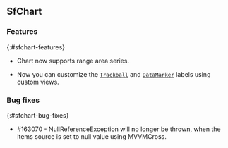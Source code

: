 ## SfChart


### Features

{:#sfchart-features}

* Chart now supports range area series.

* Now you can customize the [`Trackball`](https://help.syncfusion.com/xamarin-ios/sfchart/trackball) and [`DataMarker`](https://help.syncfusion.com/xamarin-ios/sfchart/data-marker) labels using custom views.

### Bug fixes
{:#sfchart-bug-fixes}

* \#163070 - NullReferenceException will no longer be thrown, when the items source is set to null value using MVVMCross.